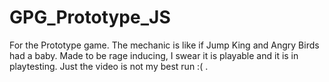 # GPG_Prototype_JS
 For the Prototype game. The mechanic is like if Jump King and Angry Birds had a baby. Made to be rage inducing, I swear it is playable and it is in playtesting. Just the video is not my best run :( .
 
